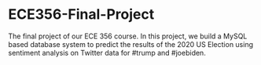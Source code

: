 # ECE356-Final-Project
The final project of our ECE 356 course. In this project, we build a MySQL based database system to predict the results of the 2020 US Election using sentiment analysis on Twitter data for #trump and #joebiden.
